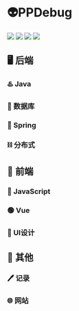 # 👽PPDebug

<img src="https://img.shields.io/github/watchers/ppdebug/ppdebug.github.io"> 
<img src="https://img.shields.io/github/stars/ppdebug/ppdebug.github.io"> 
<img src="https://img.shields.io/github/forks/ppdebug/ppdebug.github.io"> 
<img src="https://img.shields.io/github/followers/ppdebug"> 
<!-- <img src="https://img.shields.io/github/license/ppdebug/ppdebug.github.io">  -->




## 🖥️ 后端
### ♨️ Java
### 💽 数据库
### 🍃 Spring
<!-- ### 🔥 测试 -->
### ⛓️ 分布式
<!-- ### 🤖 CI/CD -->

## 📱 前端
### 👾 JavaScript
### 🟢 Vue
### 🎨 UI设计
## 📂 其他
### 🖊️ 记录
  
### 🌐 网站
